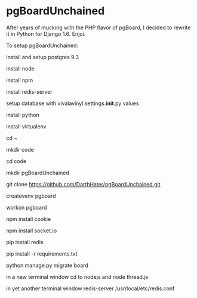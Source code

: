 pgBoardUnchained
================

After years of mucking with the PHP flavor of pgBoard, I decided to rewrite it in Python for Django 1.6. Enjoi.

To setup pgBoardUnchained:

install and setup postgres 9.3

install node

install npm

install redis-server

setup database with vivalavinyl.settings.__init__.py values

install python

install virtualenv

cd ~

mkdir code

cd code

mkdir pgBoardUnchained

git clone https://github.com/DarthHater/pgBoardUnchained.git

createvenv pgboard

workon pgboard

npm install cookie

npm install socket.io

pip install redis

pip install -r requirements.txt

python manage.py migrate board

in a new terminal window cd to nodejs and node thread.js

in yet another terminal window redis-server /usr/local/etc/redis.conf